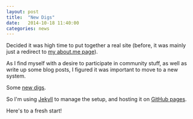 ```yaml
---
layout: post
title:  "New Digs"
date:   2014-10-18 11:40:00
categories: news
---
```

Decided it was high time to put together a real site (before, it was mainly just
a redirect to [my about.me page][aboutme]).

As I find myself with a desire to participate in community stuff, as well as
write up some blog posts, I figured it was important to move to a new system.

Some [new digs][skyfall-newdigs].

So I'm using [Jekyll][jekyll-rb] to manage the setup, and hosting it on
[GitHub pages][github-io].

Here's to a fresh start!

[aboutme]:    http://about.me/joshua.mills
[skyfall-newdigs]:    https://www.youtube.com/watch?v=vi24aAsODv0
[jekyll-rb]:      http://jekyllrb.com
[github-io]:    http://github.io
